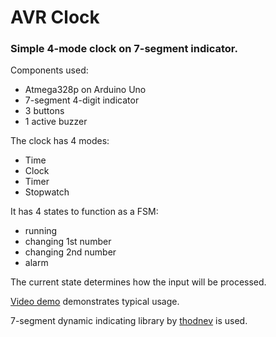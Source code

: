 # AVR Clock
### Simple 4-mode clock on 7-segment indicator.

Components used:
* Atmega328p on Arduino Uno
* 7-segment 4-digit indicator
* 3 buttons
* 1 active buzzer

The clock has 4 modes:
* Time
* Clock
* Timer
* Stopwatch

It has 4 states to function as a FSM:
* running
* changing 1st number
* changing 2nd number
* alarm

The current state determines how the input will be processed.

[Video demo](https://youtu.be/RJHlGrIwRSM) demonstrates typical usage.

7-segment dynamic indicating library by [thodnev](https://github.com/thodnev) is used.

